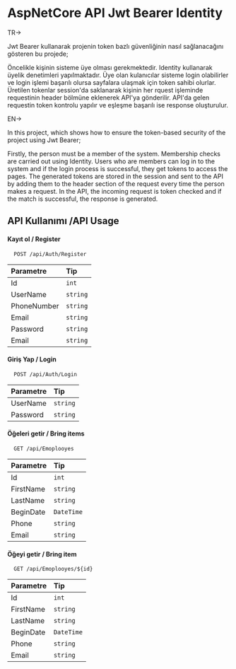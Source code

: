 
# AspNetCore API Jwt Bearer Identity
TR->

Jwt Bearer kullanarak projenin token bazlı güvenliğinin nasıl sağlanacağını gösteren bu projede;

Öncelikle kişinin sisteme üye olması gerekmektedir. Identity kullanarak üyelik denetimleri yapılmaktadır.
Üye olan kulanıcılar sisteme login olabilirler ve login işlemi başarılı olursa sayfalara ulaşmak için token sahibi olurlar.
Üretilen tokenlar session'da saklanarak kişinin her rquest işleminde requestinin header bölmüne eklenerek API'ya gönderilir.
API'da gelen requestin token kontrolu yapılır ve eşleşme başarılı ise response oluşturulur.

EN->

In this project, which shows how to ensure the token-based security of the project using Jwt Bearer;

Firstly, the person must be a member of the system. Membership checks are carried out using Identity. Users who are members can log in to the system and if the login process is successful, they get tokens to access the pages. The generated tokens are stored in the session and sent to the API by adding them to the header section of the request every time the person makes a request. In the API, the incoming request is token checked and if the match is successful, the response is generated.


## API Kullanımı /API Usage

#### Kayıt ol / Register

```http
  POST /api/Auth/Register
```

| Parametre | Tip     | 
| :-------- | :------- |
|    Id  | `int` |   
|UserName| `string` | 
|PhoneNumber| `string` |
|Email| `string` |
|Password| `string` |
|Email| `string` |

#### Giriş Yap / Login

```http
  POST /api/Auth/Login
```

| Parametre | Tip     | 
| :-------- | :------- |
|UserName| `string` | 
|Password| `string` |

#### Öğeleri getir / Bring items

```http
  GET /api/Emoplooyes
```

| Parametre | Tip     | 
| :-------- | :------- |
|    Id  | `int` |   
|FirstName| `string` | 
|      LastName | `string` |
|   BeginDate    | `DateTime` |
|Phone| `string` |
|Email| `string` |

#### Öğeyi getir / Bring item

```http
  GET /api/Emoplooyes/${id}
```

| Parametre | Tip     | 
| :-------- | :------- |
|    Id  | `int` |   
|FirstName| `string` | 
|      LastName | `string` |
|   BeginDate    | `DateTime` |
|Phone| `string` |
|Email| `string` |



  
